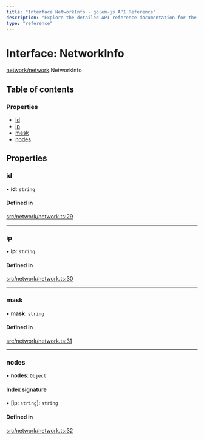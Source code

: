 ```yaml
---
title: "Interface NetworkInfo - golem-js API Reference"
description: "Explore the detailed API reference documentation for the Interface NetworkInfo within the golem-js SDK for the Golem Network."
type: "reference"
---
```

# Interface: NetworkInfo

[network/network](../modules/network_network).NetworkInfo

## Table of contents

### Properties

- [id](network_network.NetworkInfo#id)
- [ip](network_network.NetworkInfo#ip)
- [mask](network_network.NetworkInfo#mask)
- [nodes](network_network.NetworkInfo#nodes)

## Properties

### id

• **id**: `string`

#### Defined in

[src/network/network.ts:29](https://github.com/golemfactory/golem-js/blob/2d598a3/src/network/network.ts#L29)

___

### ip

• **ip**: `string`

#### Defined in

[src/network/network.ts:30](https://github.com/golemfactory/golem-js/blob/2d598a3/src/network/network.ts#L30)

___

### mask

• **mask**: `string`

#### Defined in

[src/network/network.ts:31](https://github.com/golemfactory/golem-js/blob/2d598a3/src/network/network.ts#L31)

___

### nodes

• **nodes**: `Object`

#### Index signature

▪ [ip: `string`]: `string`

#### Defined in

[src/network/network.ts:32](https://github.com/golemfactory/golem-js/blob/2d598a3/src/network/network.ts#L32)
